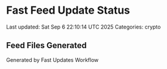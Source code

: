 # Fast Feed Update Status
Last updated: Sat Sep  6 22:10:14 UTC 2025
Categories: crypto

## Feed Files Generated

Generated by Fast Updates Workflow

